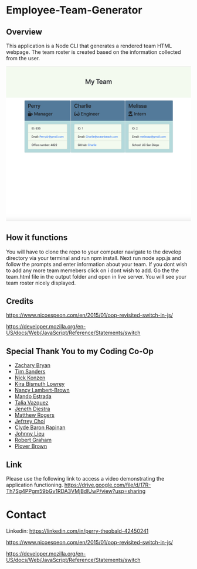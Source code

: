 # Employee-Team-Generator


## Overview 
This application is a Node CLI that generates a rendered team HTML webpage. The team roster is created based on the information collected from the user.


![](https://github.com/perrytjr/Employee-Team-Generator/blob/master/Assets/Screen%20Shot%202020-09-11%20at%202.15.33%20PM.png)


## How it functions

You will have to clone the repo to your computer navigate to the develop directory via your terminal and run npm install. Next run node app.js and follow the prompts and enter information about your team. If you dont wish to add any more team memebers click on i dont wish to add. Go the the team.html file in the output folder and open in live server. You will see your team roster nicely displayed. 


## Credits
https://www.nicoespeon.com/en/2015/01/oop-revisited-switch-in-js/

https://developer.mozilla.org/en-US/docs/Web/JavaScript/Reference/Statements/switch

## Special Thank You to my Coding Co-Op
- [Zachary Bryan](https://github.com/zacharybryan)
- [Tim Sanders](https://github.com/tbsanders5)
- [Nick Konzen](https://github.com/NTKonzen)
- [Kira Bismuth Lowrey](https://github.com/KILowrey)
- [Nancy Lambert-Brown](https://github.com/n-lambert)
- [Mando Estrada](https://github.com/Mando619)
- [Talia Vazquez](https://github.com/taliavazquez)
- [Jeneth Diestra](https://github.com/jen6one9)
- [Matthew Rogers](https://github.com/Rogers-Development-Services)
- [Jefrrey Choi](https://github.com/jepoy92)
- [Clyde Baron Rapinan](https://github.com/clydebaron2000)
- [Johnny Lieu](https://github.com/johnnylieu)
- [Robert Graham](https://github.com/Robmgraham)
- [Plover Brown](https://github.com/rebgrasshopper)

## Link

Please use the following link to access a video demonstrating the application functioning. https://drive.google.com/file/d/17R-Th7Sg4PPgm59bGv1RDA3VMjBdlUwP/view?usp=sharing
# Contact

Linkedin: https://linkedin.com/in/perry-theobald-42450241














https://www.nicoespeon.com/en/2015/01/oop-revisited-switch-in-js/

https://developer.mozilla.org/en-US/docs/Web/JavaScript/Reference/Statements/switch